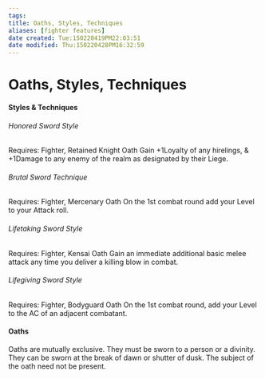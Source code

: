 ```yaml
---
tags: 
title: Oaths, Styles, Techniques
aliases: [fighter features]
date created: Tue:150220419PM22:03:51
date modified: Thu:150220428PM16:32:59
---
```

# Oaths, Styles, Techniques

#### Styles & Techniques

###### Honored Sword Style
Requires: Fighter, Retained Knight Oath
Gain +1Loyalty of any hirelings, & +1Damage to any enemy of the realm as designated by their Liege.

###### Brutal Sword Technique
Requires: Fighter, Mercenary Oath
On the 1st combat round add your Level to your Attack roll.

###### Lifetaking Sword Style
Requires: Fighter, Kensai Oath
Gain an immediate additional basic melee attack any time you deliver a killing blow in combat.

###### Lifegiving Sword Style
Requires: Fighter, Bodyguard Oath
On the 1st combat round, add your Level to the AC of an adjacent combatant.

#### Oaths
Oaths are mutually exclusive. They must be sworn to a person or a divinity. They can be sworn at the break of dawn or shutter of dusk. The subject of the oath need not be present.
